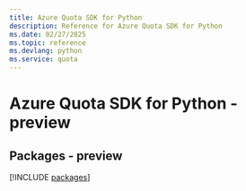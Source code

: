 ```yaml
---
title: Azure Quota SDK for Python
description: Reference for Azure Quota SDK for Python
ms.date: 02/27/2025
ms.topic: reference
ms.devlang: python
ms.service: quota
---
```

# Azure Quota SDK for Python - preview
## Packages - preview
[!INCLUDE [packages](quota-index.md)]